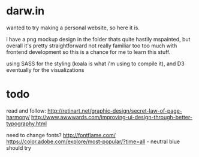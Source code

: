 # darw.in
wanted to try making a personal website, so here it is.

i have a png mockup design in the folder thats quite hastily mspainted, but overall it's pretty straightforward
not really familiar too too much with frontend development so this is a chance for me to learn this stuff.

using SASS for the styling (koala is what i'm using to compile it), and D3 eventually for the visualizations

# todo

read and follow:
http://retinart.net/graphic-design/secret-law-of-page-harmony/
http://www.awwwards.com/improving-ui-design-through-better-typography.html

need to change fonts?
http://fontflame.com/
https://color.adobe.com/explore/most-popular/?time=all
	- neutral blue should try